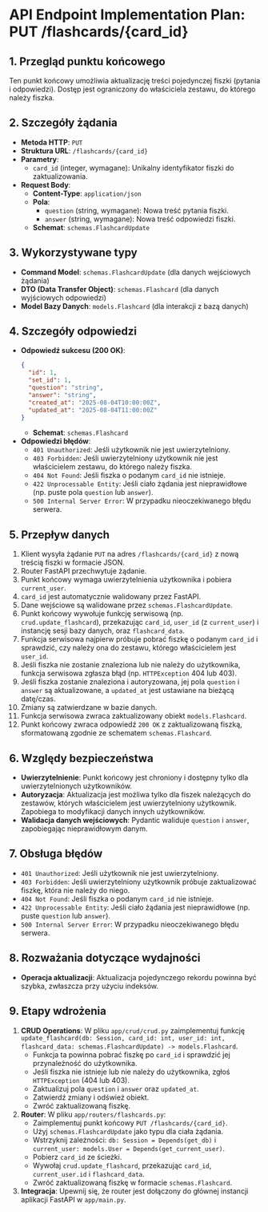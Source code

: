 # API Endpoint Implementation Plan: PUT /flashcards/{card_id}

## 1. Przegląd punktu końcowego

Ten punkt końcowy umożliwia aktualizację treści pojedynczej fiszki (pytania i odpowiedzi). Dostęp jest ograniczony do właściciela zestawu, do którego należy fiszka.

## 2. Szczegóły żądania

-   **Metoda HTTP**: `PUT`
-   **Struktura URL**: `/flashcards/{card_id}`
-   **Parametry**: 
    -   `card_id` (integer, wymagane): Unikalny identyfikator fiszki do zaktualizowania.
-   **Request Body**: 
    -   **Content-Type**: `application/json`
    -   **Pola**:
        -   `question` (string, wymagane): Nowa treść pytania fiszki.
        -   `answer` (string, wymagane): Nowa treść odpowiedzi fiszki.
    -   **Schemat**: `schemas.FlashcardUpdate`

## 3. Wykorzystywane typy

-   **Command Model**: `schemas.FlashcardUpdate` (dla danych wejściowych żądania)
-   **DTO (Data Transfer Object)**: `schemas.Flashcard` (dla danych wyjściowych odpowiedzi)
-   **Model Bazy Danych**: `models.Flashcard` (dla interakcji z bazą danych)

## 4. Szczegóły odpowiedzi

-   **Odpowiedź sukcesu (200 OK)**:
    ```json
    {
      "id": 1,
      "set_id": 1,
      "question": "string",
      "answer": "string",
      "created_at": "2025-08-04T10:00:00Z",
      "updated_at": "2025-08-04T11:00:00Z"
    }
    ```
    -   **Schemat**: `schemas.Flashcard`
-   **Odpowiedzi błędów**:
    -   `401 Unauthorized`: Jeśli użytkownik nie jest uwierzytelniony.
    -   `403 Forbidden`: Jeśli uwierzytelniony użytkownik nie jest właścicielem zestawu, do którego należy fiszka.
    -   `404 Not Found`: Jeśli fiszka o podanym `card_id` nie istnieje.
    -   `422 Unprocessable Entity`: Jeśli ciało żądania jest nieprawidłowe (np. puste pola `question` lub `answer`).
    -   `500 Internal Server Error`: W przypadku nieoczekiwanego błędu serwera.

## 5. Przepływ danych

1.  Klient wysyła żądanie `PUT` na adres `/flashcards/{card_id}` z nową treścią fiszki w formacie JSON.
2.  Router FastAPI przechwytuje żądanie.
3.  Punkt końcowy wymaga uwierzytelnienia użytkownika i pobiera `current_user`.
4.  `card_id` jest automatycznie walidowany przez FastAPI.
5.  Dane wejściowe są walidowane przez `schemas.FlashcardUpdate`.
6.  Punkt końcowy wywołuje funkcję serwisową (np. `crud.update_flashcard`), przekazując `card_id`, `user_id` (z `current_user`) i instancję sesji bazy danych, oraz `flashcard_data`.
7.  Funkcja serwisowa najpierw próbuje pobrać fiszkę o podanym `card_id` i sprawdzić, czy należy ona do zestawu, którego właścicielem jest `user_id`.
8.  Jeśli fiszka nie zostanie znaleziona lub nie należy do użytkownika, funkcja serwisowa zgłasza błąd (np. `HTTPException` 404 lub 403).
9.  Jeśli fiszka zostanie znaleziona i autoryzowana, jej pola `question` i `answer` są aktualizowane, a `updated_at` jest ustawiane na bieżącą datę/czas.
10. Zmiany są zatwierdzane w bazie danych.
11. Funkcja serwisowa zwraca zaktualizowany obiekt `models.Flashcard`.
12. Punkt końcowy zwraca odpowiedź `200 OK` z zaktualizowaną fiszką, sformatowaną zgodnie ze schematem `schemas.Flashcard`.

## 6. Względy bezpieczeństwa

-   **Uwierzytelnienie**: Punkt końcowy jest chroniony i dostępny tylko dla uwierzytelnionych użytkowników.
-   **Autoryzacja**: Aktualizacja jest możliwa tylko dla fiszek należących do zestawów, których właścicielem jest uwierzytelniony użytkownik. Zapobiega to modyfikacji danych innych użytkowników.
-   **Walidacja danych wejściowych**: Pydantic waliduje `question` i `answer`, zapobiegając nieprawidłowym danym.

## 7. Obsługa błędów

-   `401 Unauthorized`: Jeśli użytkownik nie jest uwierzytelniony.
-   `403 Forbidden`: Jeśli uwierzytelniony użytkownik próbuje zaktualizować fiszkę, która nie należy do niego.
-   `404 Not Found`: Jeśli fiszka o podanym `card_id` nie istnieje.
-   `422 Unprocessable Entity`: Jeśli ciało żądania jest nieprawidłowe (np. puste `question` lub `answer`).
-   `500 Internal Server Error`: W przypadku nieoczekiwanego błędu serwera.

## 8. Rozważania dotyczące wydajności

-   **Operacja aktualizacji**: Aktualizacja pojedynczego rekordu powinna być szybka, zwłaszcza przy użyciu indeksów.

## 9. Etapy wdrożenia

1.  **CRUD Operations**: W pliku `app/crud/crud.py` zaimplementuj funkcję `update_flashcard(db: Session, card_id: int, user_id: int, flashcard_data: schemas.FlashcardUpdate) -> models.Flashcard`.
    -   Funkcja ta powinna pobrać fiszkę po `card_id` i sprawdzić jej przynależność do użytkownika.
    -   Jeśli fiszka nie istnieje lub nie należy do użytkownika, zgłoś `HTTPException` (404 lub 403).
    -   Zaktualizuj pola `question` i `answer` oraz `updated_at`.
    -   Zatwierdź zmiany i odśwież obiekt.
    -   Zwróć zaktualizowaną fiszkę.
2.  **Router**: W pliku `app/routers/flashcards.py`:
    -   Zaimplementuj punkt końcowy `PUT /flashcards/{card_id}`.
    -   Użyj `schemas.FlashcardUpdate` jako typu dla ciała żądania.
    -   Wstrzyknij zależności: `db: Session = Depends(get_db)` i `current_user: models.User = Depends(get_current_user)`.
    -   Pobierz `card_id` ze ścieżki.
    -   Wywołaj `crud.update_flashcard`, przekazując `card_id`, `current_user.id` i `flashcard_data`.
    -   Zwróć zaktualizowaną fiszkę w formacie `schemas.Flashcard`.
3.  **Integracja**: Upewnij się, że router jest dołączony do głównej instancji aplikacji FastAPI w `app/main.py`.